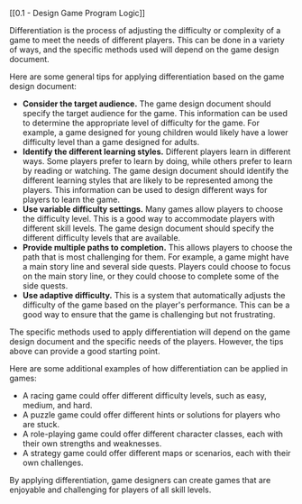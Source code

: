 [[0.1 - Design Game Program Logic]]  
  
Differentiation is the process of adjusting the difficulty or complexity of a game to meet the needs of different players. This can be done in a variety of ways, and the specific methods used will depend on the game design document.

Here are some general tips for applying differentiation based on the game design document:

- **Consider the target audience.** The game design document should specify the target audience for the game. This information can be used to determine the appropriate level of difficulty for the game. For example, a game designed for young children would likely have a lower difficulty level than a game designed for adults.
- **Identify the different learning styles.** Different players learn in different ways. Some players prefer to learn by doing, while others prefer to learn by reading or watching. The game design document should identify the different learning styles that are likely to be represented among the players. This information can be used to design different ways for players to learn the game.
- **Use variable difficulty settings.** Many games allow players to choose the difficulty level. This is a good way to accommodate players with different skill levels. The game design document should specify the different difficulty levels that are available.
- **Provide multiple paths to completion.** This allows players to choose the path that is most challenging for them. For example, a game might have a main story line and several side quests. Players could choose to focus on the main story line, or they could choose to complete some of the side quests.
- **Use adaptive difficulty.** This is a system that automatically adjusts the difficulty of the game based on the player's performance. This can be a good way to ensure that the game is challenging but not frustrating.

The specific methods used to apply differentiation will depend on the game design document and the specific needs of the players. However, the tips above can provide a good starting point.

Here are some additional examples of how differentiation can be applied in games:

- A racing game could offer different difficulty levels, such as easy, medium, and hard.
- A puzzle game could offer different hints or solutions for players who are stuck.
- A role-playing game could offer different character classes, each with their own strengths and weaknesses.
- A strategy game could offer different maps or scenarios, each with their own challenges.

By applying differentiation, game designers can create games that are enjoyable and challenging for players of all skill levels.